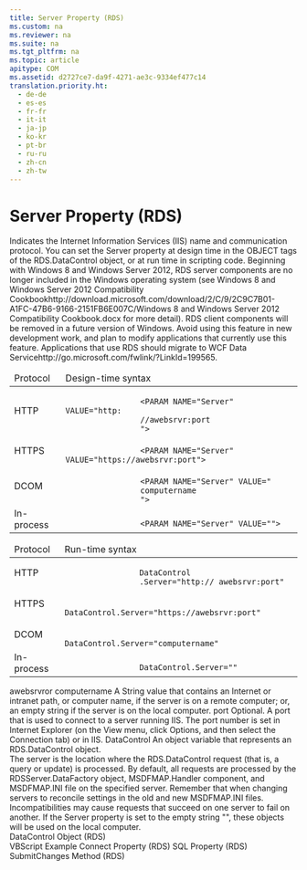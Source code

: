 ```yaml
---
title: Server Property (RDS)
ms.custom: na
ms.reviewer: na
ms.suite: na
ms.tgt_pltfrm: na
ms.topic: article
apitype: COM
ms.assetid: d2727ce7-da9f-4271-ae3c-9334ef477c14
translation.priority.ht: 
  - de-de
  - es-es
  - fr-fr
  - it-it
  - ja-jp
  - ko-kr
  - pt-br
  - ru-ru
  - zh-cn
  - zh-tw
---
```

# Server Property (RDS)
<?xml version="1.0" encoding="utf-8"?>
<developerReferenceWithoutSyntaxDocument xmlns="http://ddue.schemas.microsoft.com/authoring/2003/5" xmlns:xlink="http://www.w3.org/1999/xlink" xmlns:xsi="http://www.w3.org/2001/XMLSchema-instance" xsi:schemaLocation="http://ddue.schemas.microsoft.com/authoring/2003/5 http://dduestorage.blob.core.windows.net/ddueschema/developer.xsd">
  <introduction>
    <para>Indicates the Internet Information Services (IIS) name and communication protocol.</para>
    <para>You can set the <unmanagedCodeEntityReference>Server</unmanagedCodeEntityReference> property at design time in the OBJECT tags of the<legacyLink xlink:href="d85ea4fc-451c-436e-97b8-58f92b149dd0"> RDS.DataControl</legacyLink> object, or at run time in scripting code.</para>
    <alert class="important">
      <para>Beginning with Windows 8 and Windows Server 2012, RDS server components are no longer included in the Windows operating system (see Windows 8 and <externalLink><linkText>Windows Server 2012 Compatibility Cookbook</linkText><linkUri>http://download.microsoft.com/download/2/C/9/2C9C7B01-A1FC-47B6-9166-2151FB6E007C/Windows 8 and Windows Server 2012 Compatibility Cookbook.docx</linkUri></externalLink> for more detail). RDS client components will be removed in a future version of Windows. Avoid using this feature in new development work, and plan to modify applications that currently use this feature. Applications that use RDS should migrate to <externalLink><linkText>WCF Data Service</linkText><linkUri>http://go.microsoft.com/fwlink/?LinkId=199565</linkUri></externalLink>.</para>
    </alert>
  </introduction>
  <section>
    <title>Syntax</title>
    <content>
      <table xmlns:caps="http://schemas.microsoft.com/build/caps/2013/11">
        <thead>
          <tr>
            <TD>
              <para>Protocol</para>
            </TD>
            <TD>
              <para>Design-time syntax</para>
            </TD>
          </tr>
        </thead>
        <tbody>
          <tr>
            <TD>
              <para>HTTP</para>
            </TD>
            <TD>
              <code>
                <codeFeaturedElement>&lt;PARAM NAME="Server" VALUE="http:</codeFeaturedElement>
                <legacyItalic>//awebsrvr:port</legacyItalic>
                <codeFeaturedElement>"&gt;</codeFeaturedElement> </code>
            </TD>
          </tr>
          <tr>
            <TD>
              <para>HTTPS</para>
            </TD>
            <TD>
              <code>
                <codeFeaturedElement>&lt;PARAM NAME="Server" VALUE="https:</codeFeaturedElement>//<legacyItalic>awebsrvr:port</legacyItalic><codeFeaturedElement>"&gt;</codeFeaturedElement></code>
            </TD>
          </tr>
          <tr>
            <TD>
              <para>DCOM</para>
            </TD>
            <TD>
              <code>
                <codeFeaturedElement>&lt;PARAM NAME="Server" VALUE="</codeFeaturedElement>
                <legacyItalic>computername</legacyItalic>
                <codeFeaturedElement>"&gt;</codeFeaturedElement> </code>
            </TD>
          </tr>
          <tr>
            <TD>
              <para>In-process</para>
            </TD>
            <TD>
              <code>
                <codeFeaturedElement>&lt;PARAM NAME="Server" VALUE=""&gt;</codeFeaturedElement> </code>
            </TD>
          </tr>
        </tbody>
      </table>
      <table xmlns:caps="http://schemas.microsoft.com/build/caps/2013/11">
        <thead>
          <tr>
            <TD>
              <para>Protocol</para>
            </TD>
            <TD>
              <para>Run-time syntax</para>
            </TD>
          </tr>
        </thead>
        <tbody>
          <tr>
            <TD>
              <para>HTTP</para>
            </TD>
            <TD>
              <code>
                <legacyItalic>DataControl</legacyItalic>
                <codeFeaturedElement>.Server="http://</codeFeaturedElement> <legacyItalic>awebsrvr:port</legacyItalic><codeFeaturedElement>"</codeFeaturedElement> </code>
            </TD>
          </tr>
          <tr>
            <TD>
              <para>HTTPS</para>
            </TD>
            <TD>
              <code>
                <legacyItalic>DataControl</legacyItalic>.<codeFeaturedElement>Server="https://</codeFeaturedElement><legacyItalic>awebsrvr:port</legacyItalic><codeFeaturedElement>"</codeFeaturedElement></code>
            </TD>
          </tr>
          <tr>
            <TD>
              <para>DCOM</para>
            </TD>
            <TD>
              <code>
                <legacyItalic>DataControl</legacyItalic>.<codeFeaturedElement>Server="</codeFeaturedElement><legacyItalic>computername</legacyItalic><codeFeaturedElement>"</codeFeaturedElement></code>
            </TD>
          </tr>
          <tr>
            <TD>
              <para>In-process</para>
            </TD>
            <TD>
              <code>
                <legacyItalic>DataControl</legacyItalic>.<codeFeaturedElement>Server=""</codeFeaturedElement></code>
            </TD>
          </tr>
        </tbody>
      </table>
    </content>
  </section>
  <section>
    <title>Parameters</title>
    <content>
      <definitionTable>
        <definedTerm>
          <legacyItalic>awebsrvr</legacyItalic>or <legacyItalic>computername</legacyItalic></definedTerm>
        <definition>
          <para>A <languageKeyword>String</languageKeyword> value that contains an Internet or intranet path, or computer name, if the server is on a remote computer; or, an empty string if the server is on the local computer.</para>
        </definition>
        <definedTerm>
          <legacyItalic>port</legacyItalic>
        </definedTerm>
        <definition>
          <para>Optional. A port that is used to connect to a server running IIS. The port number is set in Internet Explorer (on the <legacyBold>View</legacyBold> menu, click <legacyBold>Options</legacyBold>, and then select the <legacyBold>Connection</legacyBold> tab) or in IIS.</para>
        </definition>
        <definedTerm>
          <legacyItalic>DataControl</legacyItalic>
        </definedTerm>
        <definition>
          <para>An object variable that represents an <legacyBold>RDS.DataControl</legacyBold> object.</para>
        </definition>
      </definitionTable>
    </content>
  </section>
  <languageReferenceRemarks>
    <content>
      <para>The server is the location where the <legacyBold>RDS.DataControl</legacyBold> request (that is, a query or update) is processed. By default, all requests are processed by the <legacyLink xlink:href="e75240c2-b749-471e-b6ea-98cae232efbe">RDSServer.DataFactory</legacyLink> object, <legacyLink xlink:href="86d77985-a0d0-405a-8587-c85a20540a0e">MSDFMAP.Handler</legacyLink> component, and <legacyLink xlink:href="136f74bf-8d86-4a41-be66-c86cbcf81548">MSDFMAP.INI</legacyLink> file on the specified server. Remember that when changing servers to reconcile settings in the old and new <legacyBold>MSDFMAP.INI</legacyBold> files. Incompatibilities may cause requests that succeed on one server to fail on another. If the Server property is set to the empty string "", these objects will be used on the local computer.</para>
    </content>
  </languageReferenceRemarks>
  <section>
    <title>Applies To</title>
    <content>
      <para>
        <link xlink:href="d85ea4fc-451c-436e-97b8-58f92b149dd0">DataControl Object (RDS)</link>
      </para>
    </content>
  </section>
  <relatedTopics>
<link xlink:href="0fe57af9-a4d0-4986-a2e3-beaa4d26ed58">VBScript Example</link>
<link xlink:href="dbad5e77-b213-4eb8-aecf-d60f203fdb59">Connect Property (RDS)</link>
<link xlink:href="e0dabf23-a159-4fe5-a962-3df544a21f5c">SQL Property (RDS)</link>
<link xlink:href="250062a4-13c4-4bed-807d-8b9ad81536d4">SubmitChanges Method (RDS)</link>
</relatedTopics>
</developerReferenceWithoutSyntaxDocument>
